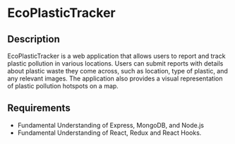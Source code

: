 # EcoPlasticTracker

## Description

EcoPlasticTracker is a web application that allows users to report and track plastic pollution in various locations. Users can submit reports with details about plastic waste they come across, such as location, type of plastic, and any relevant images. The application also provides a visual representation of plastic pollution hotspots on a map.

## Requirements

- Fundamental Understanding of Express, MongoDB, and Node.js
- Fundamental Understanding of React, Redux and React Hooks.
